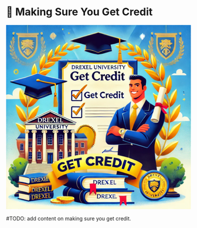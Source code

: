 # 📖 Making Sure You Get Credit

![](./assets/figures/credit.webp)

#TODO: add content on making sure you get credit. 